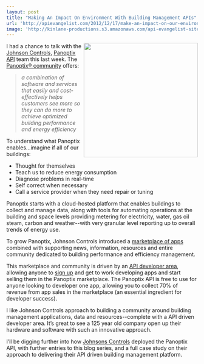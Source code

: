 ```yaml
---
layout: post
title: "Making An Impact On Environment With Building Management APIs"
url: 'http://apievangelist.com/2012/12/17/make-an-impact-on-our-environment-using-apis/'
image: 'http://kinlane-productions.s3.amazonaws.com/api-evangelist-site/blog/panoptix-appcloud.png'
---
```


[<img class="c1" src="https://s3.amazonaws.com/kinlane-productions/api-evangelist/panoptix/panoptix-appcloud.png" alt="" width="300" align="right" />][1]

I had a chance to talk with the [Johnson Controls][2], [Panoptix API][3] team this last week. The [Panoptix® community][1] offers:

> _a combination of software and services that easily and cost-effectively helps customers see more so they can do more to achieve optimized building performance and energy efficiency_

To understand what Panoptix enables...imagine if all of our buildings:

  * Thought for themselves
  * Teach us to reduce energy consumption
  * Diagnose problems in real-time
  * Self correct when necessary
  * Call a service provider when they need repair or tuning

Panoptix starts with a cloud-hosted platform that enables buildings to collect and manage data, along with tools for automating operations at the building and space levels providing metering for electricity, water, gas oil steam, carbon and weather--with very granular level reporting up to overall trends of energy use.

To grow Panoptix, Johnson Controls introduced a [marketplace of apps][4] combined with supporting news, information, resources and entire community dedicated to building performance and efficiency management.

This marketplace and community is driven by an [API developer area][5], allowing anyone to [sign up][6] and get to work developing apps and start selling them in the Panoptix marketplace. The Panoptix API is free to use for anyone looking to developer one app, allowing you to collect 70% of revenue from app sales in the marketplace (an essential ingredient for developer success).

I like Johnson Controls approach to building a community around building management applications, data and resources--complete with a API driven developer area. It’s great to see a 125 year old company open up their hardware and software with such an innovative approach.

I’ll be digging further into how [Johnsons Controls][2] deployed the Panoptix API, with further entries to this blog series, and a full case study on their approach to delivering their API driven building management platform.

   [1]: http://whatspossible.johnsoncontrols.com/community/panoptix
   [2]: http://www.johnsoncontrols.com/content/us/en.html
   [3]: https://developer.panoptix.com/ (Panoptix API)
   [4]: http://whatspossible.johnsoncontrols.com/community/panoptix/apps (marketplace)
   [5]: https://developer.panoptix.com/
   [6]: https://developer.panoptix.com/signup/
